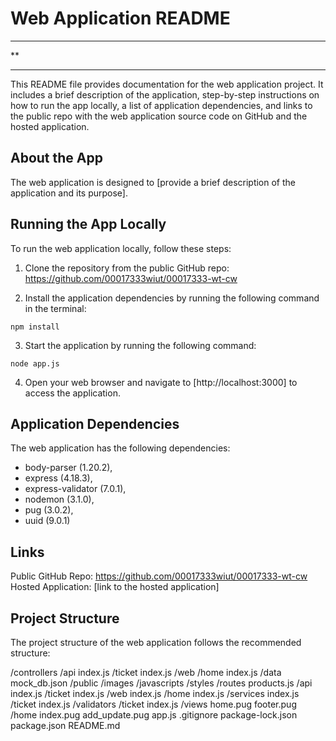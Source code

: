 # Web Application README
---
**
___
This README file provides documentation for the web application project. It includes a brief description of the application, step-by-step instructions on how to run the app locally, a list of application dependencies, and links to the public repo with the web application source code on GitHub and the hosted application.

About the App
--------
The web application is designed to [provide a brief description of the application and its purpose].

Running the App Locally
--------
To run the web application locally, follow these steps:

1. Clone the repository from the public GitHub repo: https://github.com/00017333wiut/00017333-wt-cw

2. Install the application dependencies by running the following command in the terminal:
````
npm install
````
3. Start the application by running the following command:
````
node app.js
````
4. Open your web browser and navigate to [http://localhost:3000] to access the application.

Application Dependencies
--------
The web application has the following dependencies:
- body-parser (1.20.2),
- express (4.18.3),
- express-validator (7.0.1),
- nodemon (3.1.0),
- pug (3.0.2),
- uuid (9.0.1)

Links
--------
Public GitHub Repo: https://github.com/00017333wiut/00017333-wt-cw
Hosted Application: [link to the hosted application]

Project Structure
--------
The project structure of the web application follows the recommended structure:

/controllers
    /api
    index.js
        /ticket
            index.js
    /web
        /home
            index.js
/data
    mock_db.json
/public
    /images
    /javascripts
    /styles
/routes
    products.js
    /api
      index.js
      /ticket
        index.js
    /web
        index.js
        /home
            index.js
/services
    index.js
    /ticket
      index.js
/validators
    /ticket
        index.js
/views
    home.pug
    footer.pug
    /home
        index.pug
        add_update.pug
app.js
.gitignore
package-lock.json   
package.json
README.md
  
